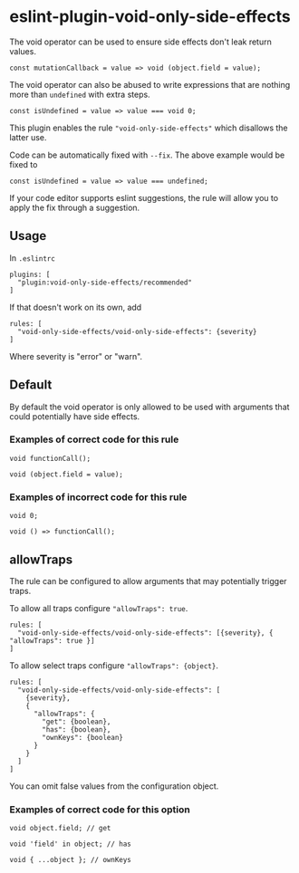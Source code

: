 # eslint-plugin-void-only-side-effects

The void operator can be used to ensure side effects don't leak return values.

```
const mutationCallback = value => void (object.field = value);
```

The void operator can also be abused to write expressions that are nothing more than `undefined` with extra steps.

```
const isUndefined = value => value === void 0;
```

This plugin enables the rule `"void-only-side-effects"` which disallows the latter use.

Code can be automatically fixed with `--fix`. The above example would be fixed to

```
const isUndefined = value => value === undefined;
```

If your code editor supports eslint suggestions, the rule will allow you to apply the fix through a suggestion.

## Usage

In `.eslintrc`

```
plugins: [
  "plugin:void-only-side-effects/recommended"
]
```

If that doesn't work on its own, add

```
rules: [
  "void-only-side-effects/void-only-side-effects": {severity}
]
```

Where severity is "error" or "warn".

## Default

By default the void operator is only allowed to be used with arguments that could potentially have side effects.

### Examples of correct code for this rule

```
void functionCall();

void (object.field = value);
```

### Examples of incorrect code for this rule

```
void 0;

void () => functionCall();
```

## allowTraps

The rule can be configured to allow arguments that may potentially trigger traps.

To allow all traps configure `"allowTraps": true`.

```
rules: [
  "void-only-side-effects/void-only-side-effects": [{severity}, { "allowTraps": true }]
]
```

To allow select traps configure `"allowTraps": {object}`.

```
rules: [
  "void-only-side-effects/void-only-side-effects": [
    {severity},
    {
      "allowTraps": {
        "get": {boolean},
        "has": {boolean},
        "ownKeys": {boolean}
      }
    }
  ]
]
```

You can omit false values from the configuration object.

### Examples of correct code for this option

```
void object.field; // get

void 'field' in object; // has

void { ...object }; // ownKeys
```
